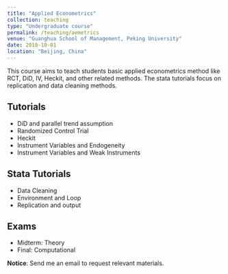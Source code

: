 ```yaml
---
title: "Applied Econometrics"
collection: teaching
type: "Undergraduate course"
permalink: /teaching/aemetrics
venue: "Guanghua School of Management, Peking University"
date: 2018-10-01
location: "Beijing, China"
---
```


This course aims to teach students basic applied econometrics method like RCT, DiD, IV, Heckit, and other related methods. The stata tutorials focus on replication and data cleaning methods.

Tutorials
------
* DiD and parallel trend assumption
* Randomized Control Trial
* Heckit
* Instrument Variables and Endogeneity
* Instrument Variables and Weak Instruments

Stata Tutorials
------
* Data Cleaning
* Environment and Loop
* Replication and output

Exams
------
* Midterm: Theory
* Final: Computational

**Notice**: Send me an email to request relevant materials.
